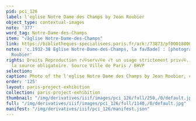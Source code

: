 ```yaml
---
pid: pci_126
label: l'eglise Notre Dame des Champs by Jean Roubier
object_type: contextual-images
note: '377'
word_tag: Notre-Dame-des-Champs
item: "√âglise Notre-Dame-des-Champs"
link: https://bibliotheques-specialisees.paris.fr/ark:/73873/pf0001880016
notes: 'c.1932-38 Eglise Notre-Dame-des-Champs, la fa√ßade] : [photographie] / Jean
  Roubier'
rights: Droits Reproduction r√©serv√©e √† un usage strictement priv√©. Mention de
  la source obligatoire. Source Ville de Paris / BHVP
selection: 
caption: Photo of the l'eglise Notre Dame des Champs by Jean Roubier, c. 1932-38
order: '125'
layout: paris-project-exhibition
collection: paris-project-exhibition
thumbnail: "/img/derivatives/iiif/images/pci_126/full/250,/0/default.jpg"
full: "/img/derivatives/iiif/images/pci_126/full/1140,/0/default.jpg"
manifest: "/img/derivatives/iiif/pci_126/manifest.json"
---
```


